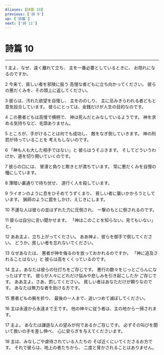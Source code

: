 ```yaml
---
Aliases: [詩篇 10]
previous: ['詩 9']
up: ['詩篇']
next: ['詩 11']
---
```

# 詩篇 10

***




1 
主よ、なぜ、遠く離れて立ち、 主を一番必要としているときに、 お隠れになるのですか。 



2 
今来て、貧しい者を邪険に扱う 高慢な者どもに立ち向かってください。 彼らの悪だくみを、その頭上に返してください。 



3 
彼らは、汚れた欲望を自慢し、 主をののしり、 主に忌みきらわれる者どもと意気投合しています。 彼らにとっては、金銭だけが人生の目的なのです。 



4 
この悪者どもは高慢で横柄で、 神は死んだとみなしているようです。 神を求める気持ちなど、毛頭ありません。 



5 
ところが、手がけることは何でも成功し、 敵をなぎ倒していきます。 神の刑罰が待っていることを 考えもしないのです。 



6 
「神も人も大した相手ではない」と 彼らはうそぶきます。 そしてどういうわけか、道を切り開いていくのです。 



7 
彼らの口には、 冒瀆と偽りと欺きとが満ちています。 常に悪だくみを自慢の種にしています。 



8 
薄暗い裏通りで待ち伏せ、 道行く人を殺しています。 



9 
ライオンのように息をひそめてうずくまり、 貧しい者に襲いかかろうとしています。 猟師のように罠をしかけ、えじきにします。 



10 
不運な人は彼らの並はずれた力に圧倒され、 一撃のもとに倒されるのです。 



11 
彼らは自分に言い聞かせます。 「神はこのことを知らない。見てもいない」と。 



12 
ああ主よ、立ち上がってください。 ああ神よ、彼らを御手で倒してください。 どうか、貧しい者を忘れないでください。 



13 
なぜあなたは、 悪者が神を侮るのを放っておかれるのですか。 「神に追及されることはない」と 彼らは高をくくっているのです。 



14 
主よ。あなたは彼らの仕打ちをご存じです。 悪行の数々をじっとごらんになったはずです。 彼らが人々にどれだけ悩みや悲しみを引き起こしたか ご存じです。 ああ主よ。さあ、罰してください。 貧しい者はあなただけが頼りなのです。 あなたは無力な者を助ける方です。 



15 
悪者どもの腕を折り、 最後の一人まで、追いつめて滅ぼしてください。 



16 
主は永遠から永遠まで王です。 他の神々に従う者は、主の地から一掃されます。 



17 
主よ。 あなたは謙遜な人の望みが何であるかご存じです。 必ずその叫びを聞いて救いの手を差し伸べ、 心に安らぎを与えてくださいます。 



18 
主は、みなしごや虐待されている人たちの そば近くにいてくださるお方です。 それで彼らは、地上の者たちから、 二度と脅かされることはありません。
